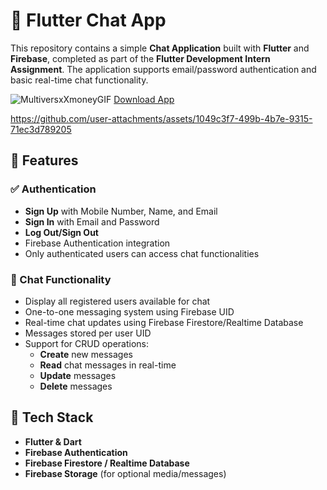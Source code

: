 # 📱 Flutter Chat App

This repository contains a simple **Chat Application** built with **Flutter** and **Firebase**, completed as part of the **Flutter Development Intern Assignment**. The application supports email/password authentication and basic real-time chat functionality.

![MultiversxXmoneyGIF](https://github.com/user-attachments/assets/20613a46-45cc-4c4d-a380-d4a3096bf96e)
[Download App](https://github.com/ravikumarsaini3/rablo_assigment/releases/download/v1/app-release.apk) 



https://github.com/user-attachments/assets/1049c3f7-499b-4b7e-9315-71ec3d789205

## 🚀 Features

### ✅ Authentication
- **Sign Up** with Mobile Number, Name, and Email
- **Sign In** with Email and Password
- **Log Out/Sign Out**
- Firebase Authentication integration
- Only authenticated users can access chat functionalities

### 💬 Chat Functionality
- Display all registered users available for chat
- One-to-one messaging system using Firebase UID
- Real-time chat updates using Firebase Firestore/Realtime Database
- Messages stored per user UID
- Support for CRUD operations:
  - **Create** new messages
  - **Read** chat messages in real-time
  - **Update** messages
  - **Delete** messages

## 🔧 Tech Stack
- **Flutter & Dart**
- **Firebase Authentication**
- **Firebase Firestore / Realtime Database**
- **Firebase Storage** (for optional media/messages)
